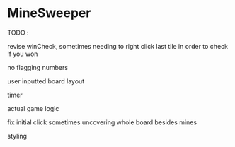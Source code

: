 # MineSweeper

TODO :

revise winCheck, sometimes needing to right click last tile in order to check if you won

no flagging numbers

user inputted board layout

timer

actual game logic

fix initial click sometimes uncovering whole board besides mines

styling
